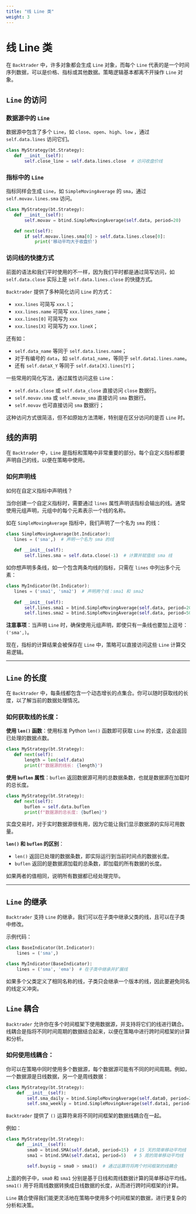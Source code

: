 ```yaml
---
title: "线 Line 类"
weight: 3
---
```


# 线 Line 类

在 `Backtrader` 中，许多对象都会生成 `Line` 对象，而每个 `Line` 代表的是一个时间序列数据，可以是价格、指标或其他数据。策略逻辑基本都离不开操作 `Line` 对象。

## **`Line` 的访问**

### **数据源中的 `Line`**

数据源中包含了多个 `Line`，如 `close`、`open`、`high`、`low` ，通过 `self.data.lines` 访问它们。

```python
class MyStrategy(bt.Strategy):
   def __init__(self):
       self.close_line = self.data.lines.close  # 访问收盘价线
```

### **指标中的 `Line`**

指标同样会生成 `Line`，如 `SimpleMovingAverage` 的 `sma`，通过 `self.movav.lines.sma` 访问。

```python
class MyStrategy(bt.Strategy):
   def __init__(self):
       self.movav = btind.SimpleMovingAverage(self.data, period=20)

   def next(self):
       if self.movav.lines.sma[0] > self.data.lines.close[0]:
           print('移动平均大于收盘价')
```

### **访问线的快捷方式**

前面的语法和我们平时使用的不一样，因为我们平时都是通过简写访问，如 `self.data.close` 实际上是 `self.data.lines.close` 的快捷方式。

`Backtrader` 提供了多种简化访问 `Line` 的方式：

- `xxx.lines` 可简写 `xxx.l`；
- `xxx.lines.name` 可简写 `xxx.lines_name`；
- `xxx.lines[0]` 可简写为 `xxx`
- `xxx.lines[X]` 可简写为 `xxx.lineX`；

还有如：

- `self.data_name` 等同于 `self.data.lines.name`；
- 对于有编号的 `data`，如 `self.data1_name`，等同于 `self.data1.lines.name`。
- 还有 `self.dataX_Y` 等同于 `self.data[X].lines[Y]`；

一些常用的简化写法，通过属性访问这些 `Line`：

- `self.data.close` 或 `self.data_close` 直接访问 `close` 数据行。
- `self.movav.sma` 或 `self.movav_sma` 直接访问 `sma` 数据行。
- `self.movav` 也可直接访问 `sma` 数据行；

这种访问方式很简洁，但不如原始方法清晰，特别是在区分访问的是否 `Line` 时。

## **线的声明**

在 `Backtrader` 中，`Line` 是指标和策略中非常重要的部分。每个自定义指标都要声明自己的线，以便在策略中使用。

### **如何声明线**

如何在自定义指标中声明线？

当你创建一个自定义指标时，需要通过 `lines` 属性声明该指标会输出的线。通常使用元组声明，元组中的每个元素表示一个线的名称。

如在 `SimpleMovingAverage` 指标中，我们声明了一个名为 `sma` 的线：

```python
class SimpleMovingAverage(bt.Indicator):
   lines = ('sma',)  # 声明一个名为 sma 的线
   
   def __init__(self):
       self.lines.sma = self.data.close(-1)  # 计算并赋值给 sma 线
```

如你想声明多条线，如一个包含两条均线的指标，只需在 `lines` 中列出多个元素：

```python
class MyIndicator(bt.Indicator):
   lines = ('sma1', 'sma2')  # 声明两个线：sma1 和 sma2
   
   def __init__(self):
       self.lines.sma1 = btind.SimpleMovingAverage(self.data, period=20)
       self.lines.sma2 = btind.SimpleMovingAverage(self.data, period=50)
```

**注意事项**：当声明 `Line` 时，确保使用元组声明，即使只有一条线也要加上逗号：`('sma',)`。

现在，指标的计算结果会被保存在 `Line` 中，策略可以直接访问这些 `Line` 计算交易逻辑。

---

## **`Line` 的长度**

在 `Backtrader` 中，每条线都包含一个动态增长的点集合。你可以随时获取线的长度，以了解当前的数据处理情况。

### **如何获取线的长度：**

**使用 `len()` 函数**：使用标准 Python `len()` 函数即可获取 `Line` 的长度，这会返回已处理的数据点数。

```python
class MyStrategy(bt.Strategy):
   def next(self):
       length = len(self.data)
       print(f"数据源的线长: {length}")
```

**使用 `buflen` 属性**：`buflen` 返回数据源可用的总数据条数，也就是数据源在加载时的总长度。

```python
class MyStrategy(bt.Strategy):
   def next(self):
       buflen = self.data.buflen
       print(f"数据源的总长度: {buflen}")
```

实盘交易时，对于实时数据源很有用，因为它能让我们显示数据源的实际可用数量。

**`len()` 和 `buflen` 的区别**：

- `len()` 返回已处理的数据条数，即实际运行到当前时间点的数据长度。
- `buflen` 返回的是数据源加载的总条数，即加载的所有数据的长度。

如果两者的值相同，说明所有数据都已经处理完毕。

---

## **`Line` 的继承**

`Backtrader` 支持 `Line` 的继承，我们可以在子类中继承父类的线，且可以在子类中修改。

示例代码：

```python
class BaseIndicator(bt.Indicator):
    lines = ('sma',)

class MyIndicator(BaseIndicator):
    lines = ('sma', 'ema')  # 在子类中继承并扩展线
```

如果多个父类定义了相同名称的线，子类只会继承一个版本的线，因此要避免同名的线定义冲突。


## **`Line` 耦合**

`Backtrader` 允许你在多个时间框架下使用数据源，并支持将它们的线进行耦合。线耦合是指将不同时间周期的数据结合起来，以便在策略中进行跨时间框架的计算和分析。

### **如何使用线耦合：**

你可以在策略中同时使用多个数据源，每个数据源可能有不同的时间周期。例如，一个数据源是日线数据，另一个是周线数据：
```python
class MyStrategy(bt.Strategy):
    def __init__(self):
        self.sma_daily = btind.SimpleMovingAverage(self.data0, period=20)  # 日线数据
        self.sma_weekly = btind.SimpleMovingAverage(self.data1, period=5)   # 周线数据
```

`Backtrader` 提供了 `()` 运算符来将不同时间框架的数据线耦合在一起。

例如：

```python
class MyStrategy(bt.Strategy):
    def __init__(self):
        sma0 = btind.SMA(self.data0, period=15)  # 15 天的简单移动平均线
        sma1 = btind.SMA(self.data1, period=5)   # 5 周的简单移动平均线

        self.buysig = sma0 > sma1()  # 通过运算符将两个时间框架的线耦合
```

上面的例子中，`sma0` 和 `sma1` 分别是基于日线和周线数据计算的简单移动平均线。`sma1()` 用于将周线数据转换成日线数据的长度，从而进行跨时间框架的计算。

`Line` 耦合使得我们能更灵活地在策略中使用多个时间框架的数据，进行更复杂的分析和决策。

